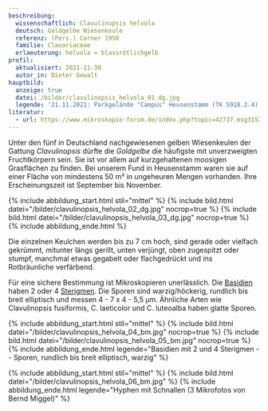 ```yaml
---
beschreibung:
  wissenschaftlich: Clavulinopsis helvola
  deutsch: Goldgelbe Wiesenkeule
  referenz: (Pers.) Corner 1950
  familie: Clavariaceae
  erlaeuterung: helvola = blassrötlichgelb
profil:
  aktualisiert: 2021-11-30
  autor_in: Dieter Gewalt
hauptbild:
  anzeige: true
  datei: /bilder/clavulinopsis_helvola_01_dg.jpg
  legende: '21.11.2021: Parkgelände "Campus" Heusenstamm (TK 5918.2.4)'
literatur:
  - url: https://www.mikroskopie-forum.de/index.php?topic=42737.msg315239#msg315239
---
```

Unter den fünf in Deutschland nachgewiesenen gelben Wiesenkeulen der Gattung *Clavulinopsis* dürfte die *Goldgelbe* die häufigste mit unverzweigten Fruchtkörpern sein. Sie ist vor allem auf kurzgehaltenen moosigen Grasflächen zu finden. Bei unserem Fund in Heusenstamm waren sie auf einer Fläche von mindestens 50 m² in ungeheuren Mengen vorhanden. Ihre Erscheinungszeit ist September bis November.

{% include abbildung_start.html stil="mittel" %}
{% include bild.html datei="/bilder/clavulinopsis_helvola_02_dg.jpg" nocrop=true %}
{% include bild.html datei="/bilder/clavulinopsis_helvola_03_dg.jpg" nocrop=true %}
{% include abbildung_ende.html %}

Die einzelnen Keulchen werden bis zu 7 cm hoch, sind gerade oder vielfach gekrümmt, mitunter längs gerillt,  unten verjüngt, oben zugespitzt oder stumpf, manchmal etwas gegabelt oder flachgedrückt und ins Rotbräunliche verfärbend. 

Für eine sichere Bestimmung ist Mikroskopieren unerlässlich. Die [Basidien](Basidien "Glossar") haben 2 oder 4 [Sterigmen](Sterigmen "Glossar"). Die Sporen sind warzig/höckerig, rundlich bis breit elliptisch und messen 4 - 7 x 4 - 5,5 µm. Ähnliche Arten wie Clavulinopsis fusiformis, C. laeticolor und C. luteoalba haben glatte Sporen.

{% include abbildung_start.html stil="mittel" %}
{% include bild.html datei="/bilder/clavulinopsis_helvola_04_bm.jpg" nocrop=true %}
{% include bild.html datei="/bilder/clavulinopsis_helvola_05_bm.jpg" nocrop=true %}
{% include abbildung_ende.html legende="Basidien mit 2 und 4 Sterigmen  --  Sporen, rundlich bis breit elliptisch, warzig" %}

{% include abbildung_start.html stil="mittel" %}
{% include bild.html datei="/bilder/clavulinopsis_helvola_06_bm.jpg" %}
{% include abbildung_ende.html legende="Hyphen mit Schnallen  (3 Mikrofotos von Bernd Miggel)" %}